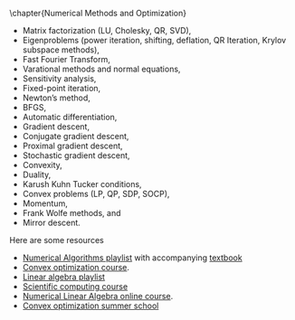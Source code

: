 \chapter{Numerical Methods and Optimization}

- Matrix factorization (LU, Cholesky, QR, SVD),
- Eigenproblems (power iteration, shifting, deflation, QR Iteration, Krylov subspace methods),
- Fast Fourier Transform,
- Varational methods and normal equations,
- Sensitivity analysis,
- Fixed-point iteration,
- Newton’s method,
- BFGS,
- Automatic differentiation,
- Gradient descent,
- Conjugate gradient descent,
- Proximal gradient descent,
- Stochastic gradient descent,
- Convexity,
- Duality,
- Karush Kuhn Tucker conditions,
- Convex problems (LP, QP, SDP, SOCP),
- Momentum,
- Frank Wolfe methods, and
- Mirror descent.

Here are some resources

- [Numerical Algorithms playlist](https://www.youtube.com/playlist?list=PLHrg69yaUAPeiLEsa-1KauSe2HaA0Wf6I) with accompanying [textbook](https://people.csail.mit.edu/jsolomon/share/book/numerical_book.PLE7DDD91010BC51F8)
- [Convex optimization course](https://youtube.com/playlist?list=PLRPU00LaonXQ27RBcq6jFJnyIbGw5azOI).
- [Linear algebra playlist](https://www.youtube.com/playlist?list=PLMrJAkhIeNNRjxJ_sMtJ02geqw_-vuB7O)
- [Scientific computing course](https://www.youtube.com/playlist?list=PLMrJAkhIeNNRTVrHYDfjNyqzZ6Q6rsTyf)
- [Numerical Linear Algebra online course](https://www.cs.utexas.edu/users/flame/laff/alaff-beta/ALAFF.html).
- [Convex optimization summer school](https://www.youtube.com/playlist?list=PLAPSKVSdi0oZPbS-UD_kwT4ePZQx_CiME)
